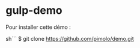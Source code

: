 gulp-demo
===================

Pour installer cette démo :

sh```
$ git clone https://github.com/pimolo/demo.git
